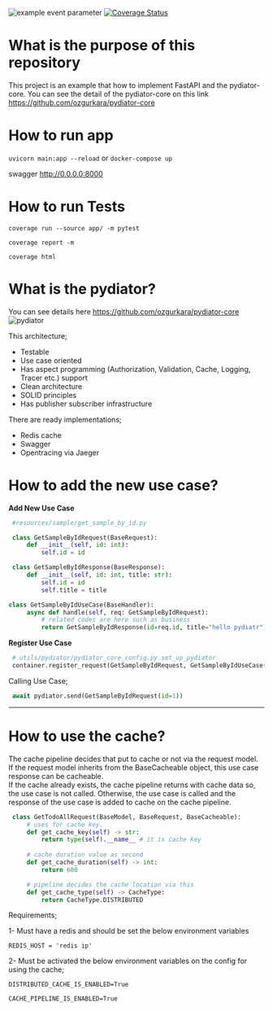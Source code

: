 ![example event parameter](https://github.com/ozgurkara/fastapi-pydiator/workflows/CI/badge.svg) [![Coverage Status](https://coveralls.io/repos/github/ozgurkara/fastapi-pydiator/badge.svg)](https://coveralls.io/github/ozgurkara/fastapi-pydiator)

# What is the purpose of this repository
This project is an example that how to implement FastAPI and the pydiator-core. You can see the detail of the pydiator-core on this link https://github.com/ozgurkara/pydiator-core 

# How to run app
`uvicorn main:app --reload`
or `docker-compose up`

swagger http://0.0.0.0:8000

# How to run Tests
`coverage run --source app/ -m pytest`

`coverage report -m`

`coverage html`


# What is the pydiator?
You can see details here https://github.com/ozgurkara/pydiator-core
![pydiator](https://raw.githubusercontent.com/ozgurkara/pydiator-core/master/assets/pydiator_flow.png)

This architecture;
* Testable
* Use case oriented
* Has aspect programming (Authorization, Validation, Cache, Logging, Tracer etc.) support
* Clean architecture
* SOLID principles
* Has publisher subscriber infrastructure

There are ready implementations;
* Redis cache
* Swagger 
* Opentracing via Jaeger
 

# How to add the new use case? 

**Add New Use Case** 
   ```python
    #resources/sample/get_sample_by_id.py

    class GetSampleByIdRequest(BaseRequest):
        def __init__(self, id: int):
            self.id = id

    class GetSampleByIdResponse(BaseResponse):
        def __init__(self, id: int, title: str):
            self.id = id
            self.title = title 

   class GetSampleByIdUseCase(BaseHandler):
        async def handle(self, req: GetSampleByIdRequest):
            # related codes are here such as business
            return GetSampleByIdResponse(id=req.id, title="hello pydiatr")    
   ```

**Register Use Case**
   ```python
    # utils/pydiator/pydiator_core_config.py set_up_pydiator 
    container.register_request(GetSampleByIdRequest, GetSampleByIdUseCase())
   ```
 
Calling Use Case;
   ```python
    await pydiator.send(GetSampleByIdRequest(id=1))
   ```
<hr>

# How to use the cache? 
The cache pipeline decides that put to cache or not via the request model. If the request model inherits from the BaseCacheable object, this use case response can be cacheable. 
<br>
If the cache already exists, the cache pipeline returns with cache data so, the use case is not called. Otherwise, the use case is called and the response of the use case is added to cache on the cache pipeline.

   ```python
    class GetTodoAllRequest(BaseModel, BaseRequest, BaseCacheable):
        # uses for cache key.
        def get_cache_key(self) -> str:
            return type(self).__name__ # it is cache key
    
        # cache duration value as second
        def get_cache_duration(self) -> int: 
            return 600

        # pipeline decides the cache location via this
        def get_cache_type(self) -> CacheType:
            return CacheType.DISTRIBUTED
   ```

Requirements;

1- Must have a redis and should be set the below environment variables
    
    REDIS_HOST = 'redis ip'

2- Must be activated the below environment variables on the config for using the cache;
    
    DISTRIBUTED_CACHE_IS_ENABLED=True
    
    CACHE_PIPELINE_IS_ENABLED=True

